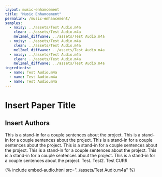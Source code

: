 ```yaml
---
layout: music-enhancement
title: "Music Enhancement"
permalink: /music-enhancement/
samples: 
  - noisy: ../assets/Test Audio.m4a
    clean: ../assets/Test Audio.m4a
    mel2mel_diffwave: ../assets/Test Audio.m4a
  - noisy: ../assets/Test Audio.m4a
    clean: ../assets/Test Audio.m4a
    mel2mel_diffwave: ../assets/Test Audio.m4a
  - noisy: ../assets/Test Audio.m4a
    clean: ../assets/Test Audio.m4a
    mel2mel_diffwave: ../assets/Test Audio.m4a
ingredients:
  - name: Test Audio.m4a
  - name: Test Audio.m4a
  - name: Test Audio.m4a
---
```

# Insert Paper Title
## Insert Authors

This is a stand-in for a couple sentences about the project.  This is a stand-in for a couple sentences about the project.  This is a stand-in for a couple sentences about the project.  This is a stand-in for a couple sentences about the project.  This is a stand-in for a couple sentences about the project.  This is a stand-in for a couple sentences about the project.  This is a stand-in for a couple sentences about the project.  Test. Test2. Test CURR


{% include embed-audio.html src="../assets/Test Audio.m4a" %}
